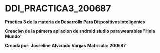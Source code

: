 # DDI_PRACTICA3_200687

**Practica 3 de la materia de Desarrollo Para Dispositivos Inteligentes**

**Creacion de la primera apliacion de android studio para wearables "Hola Mundo"**

**Creada por: Josseline Alvarado Vargas** 
**Matricula: 200687**


